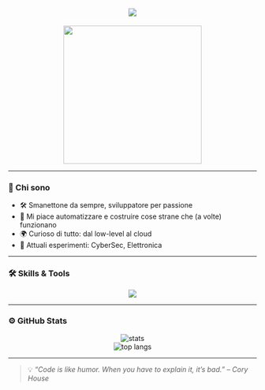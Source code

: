 <h1 align="center">
  <img src="https://readme-typing-svg.herokuapp.com/?lines=Ciao,+sono+Diego;&center=true&size=25">
</h1>

<p align="center">
  <img src="https://media.giphy.com/media/qgQUggAC3Pfv687qPC/giphy.gif" width="280" />
</p>

---

### 🧠 Chi sono

- 🛠️ Smanettone da sempre, sviluppatore per passione  
- 🚀 Mi piace automatizzare e costruire cose strane che (a volte) funzionano  
- 🌍 Curioso di tutto: dal low-level al cloud  
- 🧪 Attuali esperimenti: CyberSec, Elettronica

---

### 🛠️ Skills & Tools

<p align="center">
  <img src="https://skillicons.dev/icons?i=python,js,ts,nodejs,html,css,git,linux,docker,vscode,bash,kubernetes,windows" />
</p>

---

### ⚙️ GitHub Stats

<p align="center">
  <img src="https://github-readme-stats.vercel.app/api?username=serpico3&show_icons=true&theme=radical" alt="stats" />
  <br />
  <img src="https://github-readme-stats.vercel.app/api/top-langs/?username=serpico3&layout=compact&theme=radical" alt="top langs" />
</p>


---

> 💡 *“Code is like humor. When you have to explain it, it’s bad.” – Cory House*

